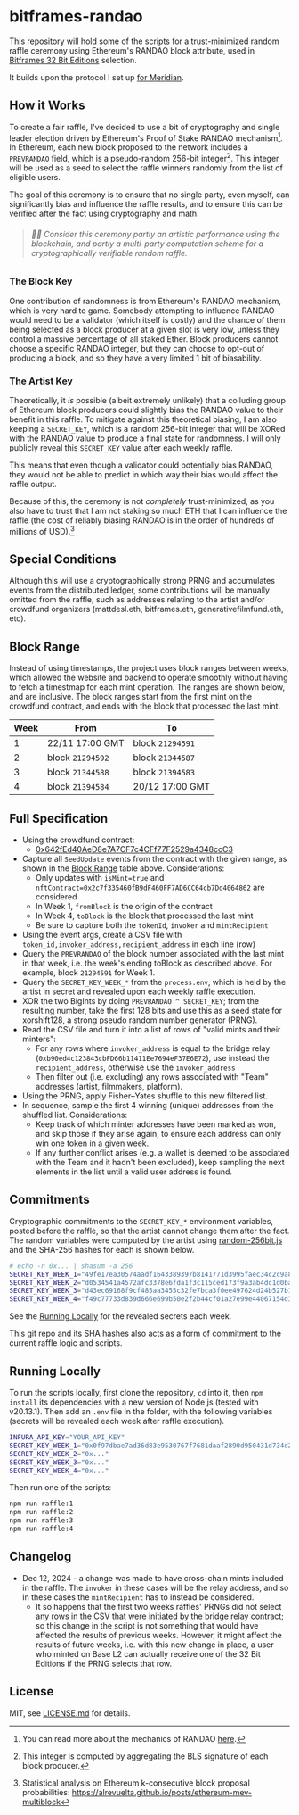 # bitframes-randao

This repository will hold some of the scripts for a trust-minimized random raffle ceremony using Ethereum's RANDAO block attribute, used in [Bitframes 32 Bit Editions](https://bitframes.io/editions) selection.

It builds upon the protocol I set up [for Meridian](https://github.com/mattdesl/meridian-discord-voting).

## How it Works

To create a fair raffle, I've decided to use a bit of cryptography and single leader election driven by Ethereum's Proof of Stake RANDAO mechanism[^1]. In Ethereum, each new block proposed to the network includes a `PREVRANDAO` field, which is a pseudo-random 256-bit integer[^2]. This integer will be used as a seed to select the raffle winners randomly from the list of eligible users.

The goal of this ceremony is to ensure that no single party, even myself, can significantly bias and influence the raffle results, and to ensure this can be verified after the fact using cryptography and math.

> ###### 🎨✨ Consider this ceremony partly an artistic performance using the blockchain, and partly a multi-party computation scheme for a cryptographically verifiable random raffle.

### The Block Key

One contribution of randomness is from Ethereum's RANDAO mechanism, which is very hard to game. Somebody attempting to influence RANDAO would need to be a validator (which itself is costly) and the chance of them being selected as a block producer at a given slot is very low, unless they control a massive percentage of all staked Ether. Block producers cannot choose a specific RANDAO integer, but they can choose to opt-out of producing a block, and so they have a very limited 1 bit of biasability.

### The Artist Key

Theoretically, it _is_ possible (albeit extremely unlikely) that a colluding group of Ethereum block producers could slightly bias the RANDAO value to their benefit in this raffle. To mitigate against this theoretical biasing, I am also keeping a `SECRET_KEY`, which is a random 256-bit integer that will be XORed with the RANDAO value to produce a final state for randomness. I will only publicly reveal this `SECRET_KEY` value after each weekly raffle.

This means that even though a validator could potentially bias RANDAO, they would not be able to predict in which way their bias would affect the raffle output.

Because of this, the ceremony is not _completely_ trust-minimized, as you also have to trust that I am not staking so much ETH that I can influence the raffle (the cost of reliably biasing RANDAO is in the order of hundreds of millions of USD).[^3]

## Special Conditions

Although this will use a cryptographically strong PRNG and accumulates events from the distributed ledger, some contributions will be manually omitted from the raffle, such as addresses relating to the artist and/or crowdfund organizers (mattdesl.eth, bitframes.eth, generativefilmfund.eth, etc).

## Block Range

Instead of using timestamps, the project uses block ranges between weeks, which allowed the website and backend to operate smoothly without having to fetch a timestmap for each mint operation. The ranges are shown below, and are inclusive. The block ranges start from the first mint on the crowdfund contract, and ends with the block that processed the last mint.

| Week | From             | To               |
| ---- | ---------------- | ---------------- |
| 1    | 22/11 17:00 GMT  | block `21294591` |
| 2    | block `21294592` | block `21344587` |
| 3    | block `21344588` | block `21394583` |
| 4    | block `21394584` | 20/12 17:00 GMT  |

## Full Specification

- Using the crowdfund contract:
  - [0x642fEd40AeD8e7A7CF7c4CFf77F2529a4348ccC3](https://etherscan.io/address/0x642fEd40AeD8e7A7CF7c4CFf77F2529a4348ccC3#events)
- Capture all `SeedUpdate` events from the contract with the given range, as shown in the [Block Range](#block-range) table above. Considerations:
  - Only updates with `isMint=true` and `nftContract=0x2c7f335460fB9dF460FF7AD6CC64cb7Dd4064862` are considered
  - In Week 1, `fromBlock` is the origin of the contract
  - In Week 4, `toBlock` is the block that processed the last mint
  - Be sure to capture both the `tokenId`, `invoker` and `mintRecipient`
- Using the event args, create a CSV file with `token_id,invoker_address,recipient_address` in each line (row)
- Query the `PREVRANDAO` of the block number associated with the last mint in that week, i.e. the week's ending toBlock as described above. For example, block `21294591` for Week 1.
- Query the `SECRET_KEY_WEEK_*` from the `process.env`, which is held by the artist in secret and revealed upon each weekly raffle execution.
- XOR the two BigInts by doing `PREVRANDAO ^ SECRET_KEY`; from the resulting number, take the first 128 bits and use this as a seed state for xorshift128, a strong pseudo random number generator (PRNG).
- Read the CSV file and turn it into a list of rows of "valid mints and their minters":
  - For any rows where `invoker_address` is equal to the bridge relay (`0xb90ed4c123843cbFD66b11411Ee7694eF37E6E72`), use instead the `recipient_address`, otherwise use the `invoker_address`
  - Then filter out (i.e. excluding) any rows associated with "Team" addresses (artist, filmmakers, platform).
- Using the PRNG, apply Fisher–Yates shuffle to this new filtered list.
- In sequence, sample the first 4 winning (unique) addresses from the shuffled list. Considerations:
  - Keep track of which minter addresses have been marked as won, and skip those if they arise again, to ensure each address can only win one token in a given week.
  - If any further conflict arises (e.g. a wallet is deemed to be associated with the Team and it hadn't been excluded), keep sampling the next elements in the list until a valid user address is found.

## Commitments

Cryptographic commitments to the `SECRET_KEY_*` environment variables, posted before the raffle, so that the artist cannot change them after the fact. The random variables were computed by the artist using [random-256bit.js](./src/random-256bit.js) and the SHA-256 hashes for each is shown below.

```sh
# echo -n 0x... | shasum -a 256
SECRET_KEY_WEEK_1="49fe17ea30574aadf1643389397b8141771d3995faec34c2c9a89ad8954e6fc5"
SECRET_KEY_WEEK_2="d0534541a4572afc3378e6fda1f3c115ced173f9a3ab4dc1d0bacd021a40564b"
SECRET_KEY_WEEK_3="d43ec69168f9cf485aa3455c32fe7bca3f0ee497624d24b527b10fc9b74e4316"
SECRET_KEY_WEEK_4="f49c77733d839d666e699b50e2f2b44cf01a27e99e44067154d3d49da27b3756"
```

See the [Running Locally](#running-locally) for the revealed secrets each week.

This git repo and its SHA hashes also acts as a form of commitment to the current raffle logic and scripts.

## Running Locally

To run the scripts locally, first clone the repository, `cd` into it, then `npm install` its dependencies with a new version of Node.js (tested with v20.13.1). Then add an `.env` file in the folder, with the following variables (secrets will be revealed each week after raffle execution).

```sh
INFURA_API_KEY="YOUR_API_KEY"
SECRET_KEY_WEEK_1="0x0f97dbae7ad36d83e9530767f7681daaf2890d950431d734d28d1875e17bd200"
SECRET_KEY_WEEK_2="0x..."
SECRET_KEY_WEEK_3="0x..."
SECRET_KEY_WEEK_4="0x..."
```

Then run one of the scripts:

```sh
npm run raffle:1
npm run raffle:2
npm run raffle:3
npm run raffle:4
```

## Changelog

- Dec 12, 2024 - a change was made to have cross-chain mints included in the raffle. The `invoker` in these cases will be the relay address, and so in these cases the `mintRecipient` has to instead be considered.
  - It so happens that the first two weeks raffles' PRNGs did not select any rows in the CSV that were initiated by the bridge relay contract; so this change in the script is not something that would have affected the results of previous weeks. However, it might affect the results of future weeks, i.e. with this new change in place, a user who minted on Base L2 can actually receive one of the 32 Bit Editions if the PRNG selects that row.

## License

MIT, see [LICENSE.md](http://github.com/mattdesl/bitframes-randao/blob/master/LICENSE.md) for details.

[^1]: You can read more about the mechanics of RANDAO [here](https://eth2book.info/capella/part2/building_blocks/randomness/).
[^2]: This integer is computed by aggregating the BLS signature of each block producer.
[^3]: Statistical analysis on Ethereum k-consecutive block proposal probabilities: https://alrevuelta.github.io/posts/ethereum-mev-multiblock
